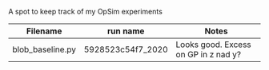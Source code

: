 A spot to keep track of my OpSim experiments

| Filename  | run name | Notes |
|---------- | ----------- | ------ |
| blob_baseline.py |  5928523c54f7_2020 | Looks good. Excess on GP in z nad y? |
